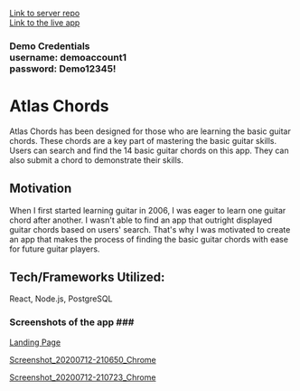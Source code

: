 [Link to server repo](https://github.com/orkunozekin/Atlas-Chords-Node-Express) <br> [Link to the live app](https://atlas-chords.vercel.app/)

### Demo Credentials <br> username: demoaccount1 <br> password: Demo12345! ###
        
# Atlas Chords

Atlas Chords has been designed for those who are learning the basic guitar chords.
These chords are a key part of mastering the basic guitar skills. 
Users can search and find the 14 basic guitar chords on this app. 
They can also submit a chord to demonstrate their skills. 

## Motivation

When I first started learning guitar in 2006, I was eager to learn one guitar chord after another. I wasn't able to find an app that outright displayed guitar chords based on users' search. 
That's why I was motivated to create an app that makes the process of finding the basic guitar chords with ease for future guitar players. 

## Tech/Frameworks Utilized:
React, Node.js, PostgreSQL

### Screenshots of the app ### <br>
[Landing Page](./Screenshots/landing-page.png)

[Screenshot_20200712-210650_Chrome](https://user-images.githubusercontent.com/60856303/87264495-b84d7580-c485-11ea-8a40-3f930e0373ba.jpg)

[Screenshot_20200712-210723_Chrome](https://user-images.githubusercontent.com/60856303/87264503-be435680-c485-11ea-8ab8-2cc7c3d9dd47.jpg)
